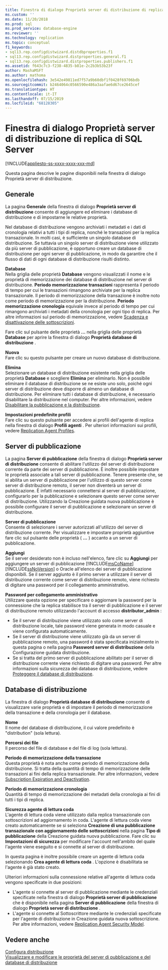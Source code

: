 ```yaml
---
title: Finestra di dialogo Proprietà server di distribuzione di replica di SQL Server | Microsoft Docs
ms.custom: ''
ms.date: 11/20/2018
ms.prod: sql
ms.prod_service: database-engine
ms.reviewer: ''
ms.technology: replication
ms.topic: conceptual
f1_keywords:
- sql13.rep.configdistwizard.distdbproperties.f1
- sql13.rep.configdistwizard.distproperties.general.f1
- sql13.rep.configdistwizard.distproperties.publishers.f1
ms.assetid: f643c7c3-f238-4835-b81e-2c2b3b53b23f
author: MashaMSFT
ms.author: mathoma
ms.openlocfilehash: 3e542e49811ed7f57a9b60dbf1f0428f69706bdb
ms.sourcegitcommit: b2464064c0566590e486a3aafae6d67ce2645cef
ms.translationtype: HT
ms.contentlocale: it-IT
ms.lasthandoff: 07/15/2019
ms.locfileid: "68128305"
---
```

# <a name="sql-server-replication-distributor-properties-dialog-box"></a>Finestra di dialogo Proprietà server di distribuzione di replica di SQL Server 
[!INCLUDE[appliesto-ss-xxxx-xxxx-xxx-md](../../includes/appliesto-ss-xxxx-xxxx-xxx-md.md)]

Questa pagina descrive le pagine disponibili nella finestra di dialogo Proprietà server di distribuzione. 

## <a name="general"></a>Generale
La pagina **Generale** della finestra di dialogo **Proprietà server di distribuzione** consente di aggiungere ed eliminare i database di distribuzione e di impostarne le relative proprietà.  
  
 Nel database di distribuzione vengono archiviati i metadati e i dati di cronologia relativi a tutti i tipi di replica, nonché le transazioni per la replica transazionale. In molti casi, è sufficiente un singolo database di distribuzione. Se tuttavia un singolo server di distribuzione viene utilizzato da più server di pubblicazione, è opportuno creare un database di distribuzione per ogni server di pubblicazione, in modo da garantire che il flusso di dati di ogni database di distribuzione risulti distinto.  

 **Database**  
 Nella griglia delle proprietà **Database** vengono visualizzati il nome e le proprietà di memorizzazione dei database di distribuzione nel server di distribuzione. **Periodo memorizzazione transazioni** rappresenta il periodo di tempo per cui le transazioni rimangono archiviate per la replica transazionale. Il periodo di memorizzazione della transazione è inoltre noto come periodo di memorizzazione per la distribuzione. **Periodo memorizzazione cronologia** equivale invece al periodo di tempo per cui rimangono archiviati i metadati della cronologia per ogni tipo di replica. Per altre informazioni sul periodo di memorizzazione, vedere [Scadenza e disattivazione delle sottoscrizioni](../../relational-databases/replication/subscription-expiration-and-deactivation.md).  
  
 Fare clic sul pulsante delle proprietà **...** nella griglia delle proprietà **Database** per aprire la finestra di dialogo **Proprietà database di distribuzione** .  
  
 **Nuova**  
 Fare clic su questo pulsante per creare un nuovo database di distribuzione.  
  
 **Elimina**  
 Selezionare un database di distribuzione esistente nella griglia delle proprietà **Database** e scegliere **Elimina** per eliminarlo. Non è possibile eliminare il database di distribuzione se ne esiste uno solo, poiché ogni server di distribuzione deve disporre di almeno un database di distribuzione. Per eliminare tutti i database di distribuzione, è necessario disabilitare la distribuzione nel computer. Per altre informazioni, vedere [Disabilitare la pubblicazione e la distribuzione](../../relational-databases/replication/disable-publishing-and-distribution.md).  
  
 **Impostazioni predefinite profili**  
 Fare clic su questo pulsante per accedere ai profili dell'agente di replica nella finestra di dialogo **Profili agenti** . Per ulteriori informazioni sui profili, vedere [Replication Agent Profiles](../../relational-databases/replication/agents/replication-agent-profiles.md).  

## <a name="publishers"></a>Server di pubblicazione
La pagina **Server di pubblicazione** della finestra di dialogo **Proprietà server di distribuzione** consente di abilitare l'utilizzo del server di distribuzione corrente da parte dei server di pubblicazione. È inoltre possibile impostare le proprietà associate a tali server di pubblicazione. Tenere presente che, se si abilita un server di pubblicazione per l'utilizzo di questo server come server di distribuzione remoto, il server non diventerà un server di pubblicazione. È infatti necessario connettersi al server di pubblicazione, configurarlo per la pubblicazione e selezionare questo server come server di distribuzione. Utilizzando la Creazione guidata nuova pubblicazione è possibile configurare il server di pubblicazione e selezionare un server di distribuzione.  
  
 **Server di pubblicazione**  
 Consente di selezionare i server autorizzati all'utilizzo del server di distribuzione corrente. Per visualizzare e impostare proprietà aggiuntive fare clic sul pulsante delle proprietà ( **...** ) accanto a un server di pubblicazione.  
  
 **Aggiungi**  
 Se il server desiderato non è incluso nell'elenco, fare clic su **Aggiungi** per aggiungere un server di pubblicazione [!INCLUDE[msCoName](../../includes/msconame-md.md)] [!INCLUDE[ssNoVersion](../../includes/ssnoversion-md.md)] o Oracle all'elenco dei server di pubblicazione disponibili. Se il server aggiunto è il primo server a utilizzare il server di distribuzione corrente come server di distribuzione remoto, viene richiesto di digitare una password per il collegamento amministrativo.  
  
 **Password per collegamento amministrativo**  
 Utilizzare questa opzione per specificare o aggiornare la password per la connessione che la replica stabilisce tra il server di pubblicazione e il server di distribuzione remoto utilizzando l'account di accesso **distributor_admin** :  
  
-   Se il server di distribuzione viene utilizzato solo come server di distribuzione locale, tale password viene generata in modo casuale e viene configurata automaticamente.   
-   Se il server di distribuzione viene utilizzato già da un server di pubblicazione remoto, una password è stata specificata inizialmente in questa pagina o nella pagina **Password server di distribuzione** della Configurazione guidata distribuzione.    
-   Se si tratta del primo server di pubblicazione abilitato per il server di distribuzione corrente viene richiesto di digitare una password.  Per altre informazioni sulla sicurezza dei database di distribuzione, vedere [Proteggere il database di distribuzione](../../relational-databases/replication/security/secure-the-distributor.md).  

## <a name="distribution-database"></a>Database di distribuzione 
 La finestra di dialogo **Proprietà database di distribuzione** consente di visualizzare varie proprietà e di impostare il periodo di memorizzazione della transazione e della cronologia per il database.  
  
 **Nome**  
 Il nome del database di distribuzione, il cui valore predefinito è "distribution" (sola lettura).  
  
 **Percorsi dei file**  
 Il percorso del file di database e del file di log (sola lettura).  
  
 **Periodo di memorizzazione della transazione**  
 Questa proprietà è nota anche come periodo di memorizzazione della distribuzione. Si tratta della quantità di tempo di memorizzazione delle transazioni ai fini della replica transazionale. Per altre informazioni, vedere [Subscription Expiration and Deactivation](../../relational-databases/replication/subscription-expiration-and-deactivation.md).  
  
 **Periodo di memorizzazione cronologia**  
 Quantità di tempo di memorizzazione dei metadati della cronologia ai fini di tutti i tipi di replica.  
  
 **Sicurezza agente di lettura coda**  
 L'agente di lettura coda viene utilizzato dalla replica transazionale con sottoscrizioni ad aggiornamento in coda. L'agente di lettura coda viene creato automaticamente se si seleziona **Creazione di una pubblicazione transazionale con aggiornamento delle sottoscrizioni** nella pagina **Tipo di pubblicazione** della Creazione guidata nuova pubblicazione. Fare clic su **Impostazioni di sicurezza** per modificare l'account nell'ambito del quale l'agente viene eseguito e si connette al server di distribuzione.  
  
 In questa pagina è inoltre possibile creare un agente di lettura coda selezionando **Crea agente di lettura coda** . L'opzione è disabilitata se l'agente è già stato creato.  
  
 Ulteriori informazioni sulla connessione relative all'agente di lettura coda vengono specificate in due posizioni:    
-   L'agente si connette al server di pubblicazione mediante le credenziali specificate nella finestra di dialogo **Proprietà server di pubblicazione** che è disponibile nella pagina **Server di pubblicazione** della finestra di dialogo **Proprietà server di distribuzione** .    
-   L'agente si connette al Sottoscrittore mediante le credenziali specificate per l'agente di distribuzione in Creazione guidata nuova sottoscrizione.  Per altre informazioni, vedere  [Replication Agent Security Model](../../relational-databases/replication/security/replication-agent-security-model.md). 
  
## <a name="see-also"></a>Vedere anche  
 [Configura distribuzione](../../relational-databases/replication/configure-distribution.md)   
 [Visualizzare e modificare le proprietà del server di pubblicazione e del database di distribuzione](../../relational-databases/replication/view-and-modify-distributor-and-publisher-properties.md)   
  
  
